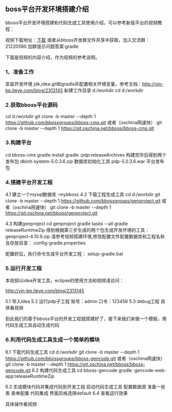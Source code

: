 ## boss平台开发环境搭建介绍

bboss平台开发环境搭建和代码生成工具使用介绍，可以参考新版平台的视频教程：

视频下载地址：[下载](http://www.bbossgroups.com/tool/download.htm?fileName=%E5%9F%BA%E4%BA%8Ebboss%E6%96%B0%E7%89%88%E5%B9%B3%E5%8F%B0%E9%A1%B9%E7%9B%AE%E7%8E%AF%E5%A2%83%E6%90%AD%E5%BB%BA%E5%92%8C%E4%BB%A3%E7%A0%81%E5%B7%A5%E5%85%B7%E4%BD%BF%E7%94%A8%E8%A7%86%E9%A2%91%E6%95%99%E7%A8%8B.rar)
或者从bboss开发群文件共享中获取，加入交流群：21220580
加群提示问题答案:gradle

下面是视频的内容介绍，作为视频的参考说明。

### **1、准备工作**

安装开发环境
jdk,idea
git和gradle并配置相关环境变量，参考文档：http://yin-bp.iteye.com/blog/2313145
新建工作目录 d:/workdir
cd d:/workdir

### **2.获取bboss平台源码**

cd d:/workdir
git clone -b master --depth 1 https://github.com/bbossgroups/bboss-cms.git
或者（oschina网速快）
git clone -b master --depth 1 https://git.oschina.net/bboss/bboss-cms.git

### **3.构建平台**

cd bboss-cms
gradle install
gradle :pdp:releaseArchives
构建完毕后得到两个发布包
dbinit-system-5.0.3.6.zip 数据库初始化工具
pdp-5.0.3.6.war 平台发布包

### **4.搭建平台开发工程**

4.1 建立一个mysql数据库 -mybboss
4.2 下载工程生成工具
cd d:/workdir
git clone -b master --depth 1 https://github.com/bbossgroups/genproject.git
或者（oschina网速快）
git clone -b master --depth 1 https://git.oschina.net/bboss/genproject.git

4.3 构建genproject
cd genproject
gradle tasks --all
gradle releaseRuntimeZip
得到根据第三步生成的两个包生成开发环境的工具：
genproject-4.10.9.zip
请参考视频搭建环境,修改配置文件配置数据库和工程名称及存放目录：
config-gradle.properties

配置好后，执行命令生成平台开发工程：
setup-gradle.bat

### **5.运行开发工程**

本视频以idea开发工具，eclipse的使用方法和视频请访问：

http://yin-bp.iteye.com/blog/2313145

5.1 导入idea
5.2 运行pdp子工程
账号：admin 口令：123456
5.3 debug工程
具体看视频

到此我们的基于bboss平台的开发工程就搭建好了，接下来我们来做一个模板，用代码生成工具自动生成代码

### **6.利用代码生成工具生成一个简单的模块**

6.1 下载代码生成工具
cd d:/workdir
git clone -b master --depth 1 https://github.com/bbossgroups/bboss-gencode.git
或者（oschina网速快）
git clone -b master --depth 1 https://git.oschina.net/bboss/bboss-gencode.git
6.2 构建代码生成工具
cd bboss-gencode
gradle :gencode-web-app:releaseRuntimeZip

6.3 生成模块代码并集成代码到开发工程
启动代码生成工具
配置数据源
准备一张表
表单配置
代码集成
界面风格选择default
6.4 查看运行效果

具体操作看视频